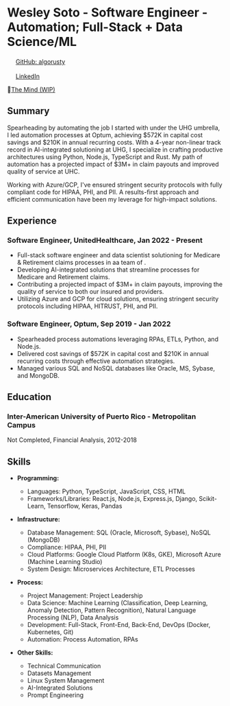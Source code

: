 # Wesley Soto - Software Engineer - Automation; Full-Stack + Data Science/ML

<img src="https://github.githubassets.com/images/modules/logos_page/GitHub-Mark.png" width="16" height="16"> [GitHub: algorusty](https://github.com/algorusty)

<img src="https://content.linkedin.com/content/dam/me/business/en-us/amp/brand-site/v2/bg/LI-Bug.svg.original.svg" width="20" height="17">[LinkedIn](https://www.linkedin.com/in/wesley-soto-b9a2217b/)

🧠[The Mind (WIP)](https://themind.exposed)

## Summary

Spearheading by automating the job I started with under the UHG umbrella, I led automation processes at Optum, achieving $572K in capital cost savings and $210K in annual recurring costs. With a 4-year non-linear track record in AI-integrated solutioning at UHG, I specialize in crafting productive architectures using Python, Node.js, TypeScript and Rust. My path of automation has a projected impact of $3M+ in claim payouts and improved quality of service at UHC.

Working with Azure/GCP, I've ensured stringent security protocols with fully compliant code for HIPAA, PHI, and PII. A results-first approach and efficient communication have been my leverage for high-impact solutions.

## Experience

### Software Engineer, UnitedHealthcare, Jan 2022 - Present

- Full-stack software engineer and data scientist solutioning for Medicare & Retirement claims processes in aa team of .
- Developing AI-integrated solutions that streamline processes for Medicare and Retirement claims.
- Contributing a projected impact of $3M+ in claim payouts, improving the quality of service to both our insured and providers.
- Utilizing Azure and GCP for cloud solutions, ensuring stringent security protocols including HIPAA, HITRUST, PHI, and PII.

### Software Engineer, Optum, Sep 2019 - Jan 2022

- Spearheaded process automations leveraging RPAs, ETLs, Python, and Node.js.
- Delivered cost savings of $572K in capital cost and $210K in annual recurring costs through effective automation strategies.
- Managed various SQL and NoSQL databases like Oracle, MS, Sybase, and MongoDB.

## Education

### Inter-American University of Puerto Rico - Metropolitan Campus

Not Completed, Financial Analysis, 2012-2018

## Skills

- **Programming:**
  - Languages: Python, TypeScript, JavaScript, CSS, HTML
  - Frameworks/Libraries: React.js, Node.js, Express.js, Django, Scikit-Learn, Tensorflow, Keras, Pandas

- **Infrastructure:**
  - Database Management: SQL (Oracle, Microsoft, Sybase), NoSQL (MongoDB)
  - Compliance: HIPAA, PHI, PII
  - Cloud Platforms: Google Cloud Platform (K8s, GKE), Microsoft Azure (Machine Learning Studio)
  - System Design: Microservices Architecture, ETL Processes

- **Process:**
  - Project Management: Project Leadership
  - Data Science: Machine Learning (Classification, Deep Learning, Anomaly Detection, Pattern Recognition), Natural Language Processing (NLP), Data Analysis
  - Development: Full-Stack, Front-End, Back-End, DevOps (Docker, Kubernetes, Git)
  - Automation: Process Automation, RPAs

- **Other Skills:**
  - Technical Communication
  - Datasets Management
  - Linux System Management
  - AI-Integrated Solutions
  - Prompt Engineering